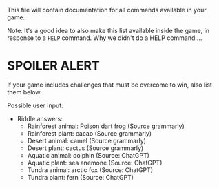 This file will contain documentation for all commands available in your game.

Note:  It's a good idea to also make this list available inside the game, in response to a `HELP` command.
Why we didn't do a HELP command....


# SPOILER ALERT

If your game includes challenges that must be overcome to win, also list them below.

Possible user input:
- Riddle answers:
    - Rainforest animal: Poison dart frog (Source grammarly)
    - Rainforest plant: cacao (Source grammarly)
    - Desert animal: camel (Source grammarly)
    - Desert plant: cactus (Source grammarly)
    - Aquatic animal: dolphin (Source: ChatGPT)
    - Aquatic plant: sea anemone (Source: ChatGPT)
    - Tundra animal: arctic fox (Source: ChatGPT)
    - Tundra plant: fern (Source: ChatGPT)

